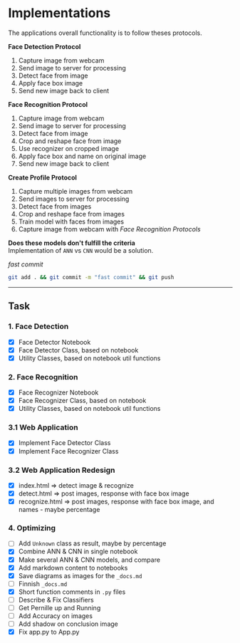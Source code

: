 # Implementations
The applications overall functionality is to follow theses protocols.

**Face Detection Protocol**
1. Capture image from webcam
2. Send image to server for processing
3. Detect face from image
6. Apply face box image
7. Send new image back to client

**Face Recognition Protocol**
1. Capture image from webcam
2. Send image to server for processing
3. Detect face from image
4. Crop and reshape face from image
5. Use recognizer on cropped image
6. Apply face box and name on original image
7. Send new image back to client

**Create Profile Protocol**
1. Capture multiple images from webcam
2. Send images to server for processing
3. Detect face from images
4. Crop and reshape face from images
5. Train model with faces from images 
5. Capture image from webcam with _Face Recognition Protocols_

**Does these models don't fulfill the criteria**  
Implementation of `ANN` vs `CNN` would be a solution.

_fast commit_
```bash
git add . && git commit -m "fast commit" && git push
```
___
## Task
### 1. Face Detection
- [x] Face Detector Notebook 
- [x] Face Detector Class, based on notebook 
- [x] Utility Classes, based on notebook util functions

### 2. Face Recognition
- [x] Face Recognizer Notebook 
- [x] Face Recognizer Class, based on notebook  
- [x] Utility Classes, based on notebook util functions

### 3.1 Web Application
- [x] Implement Face Detector Class
- [x] Implement Face Recognizer Class

### 3.2 Web Application Redesign
- [x] index.html => detect image & recognize
- [x] detect.html => post images, response with face box image
- [x] recognize.html => post images, response with face box image, and names - maybe percentage

### 4. Optimizing
- [ ] Add `Unknown` class as result, maybe by percentage
- [x] Combine ANN & CNN in single notebook
- [x] Make several ANN & CNN models, and compare
- [x] Add markdown content to notebooks
- [x] Save diagrams as images for the `_docs.md`
- [ ] Finnish `_docs.md`
- [x] Short function comments in `.py` files
- [ ] Describe & Fix Classifiers
- [ ] Get Pernille up and Running
- [ ] Add Accuracy on images
- [ ] Add shadow on conclusion image
- [x] Fix app.py to App.py